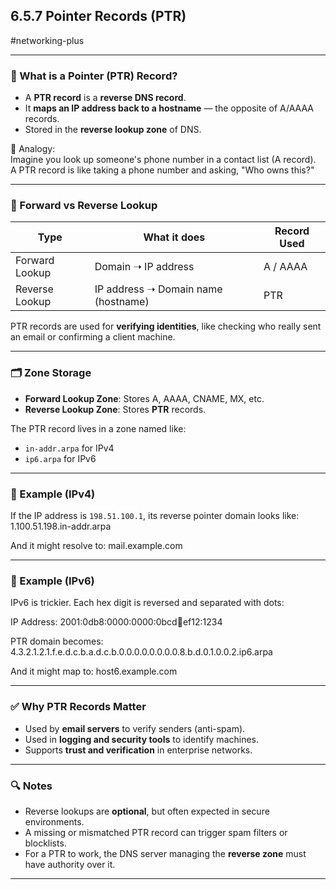 ## 6.5.7 Pointer Records (PTR)  
#networking-plus

---

### 🧱 What is a Pointer (PTR) Record?

- A **PTR record** is a **reverse DNS record**.
- It **maps an IP address back to a hostname** — the opposite of A/AAAA records.
- Stored in the **reverse lookup zone** of DNS.

🧭 Analogy:  
Imagine you look up someone's phone number in a contact list (A record).  
A PTR record is like taking a phone number and asking, "Who owns this?"

---

### 🔄 Forward vs Reverse Lookup

| Type              | What it does                       | Record Used |
|-------------------|------------------------------------|-------------|
| Forward Lookup    | Domain ➝ IP address                | A / AAAA    |
| Reverse Lookup    | IP address ➝ Domain name (hostname)| PTR         |

PTR records are used for **verifying identities**, like checking who really sent an email or confirming a client machine.

---

### 🗂️ Zone Storage

- **Forward Lookup Zone**: Stores A, AAAA, CNAME, MX, etc.
- **Reverse Lookup Zone**: Stores **PTR** records.

The PTR record lives in a zone named like:
- `in-addr.arpa` for IPv4
- `ip6.arpa` for IPv6

---

### 📌 Example (IPv4)

If the IP address is `198.51.100.1`, its reverse pointer domain looks like:
1.100.51.198.in-addr.arpa

And it might resolve to:
mail.example.com

---

### 🧬 Example (IPv6)

IPv6 is trickier. Each hex digit is reversed and separated with dots:

IP Address:
2001:0db8:0000:0000:0bcd:abcd:ef12:1234

PTR domain becomes:
4.3.2.1.2.1.f.e.d.c.b.a.d.c.b.0.0.0.0.0.0.0.0.8.b.d.0.1.0.0.2.ip6.arpa

And it might map to:
host6.example.com

---

### ✅ Why PTR Records Matter

- Used by **email servers** to verify senders (anti-spam).
- Used in **logging and security tools** to identify machines.
- Supports **trust and verification** in enterprise networks.

---

### 🔍 Notes

- Reverse lookups are **optional**, but often expected in secure environments.
- A missing or mismatched PTR record can trigger spam filters or blocklists.
- For a PTR to work, the DNS server managing the **reverse zone** must have authority over it.

---



